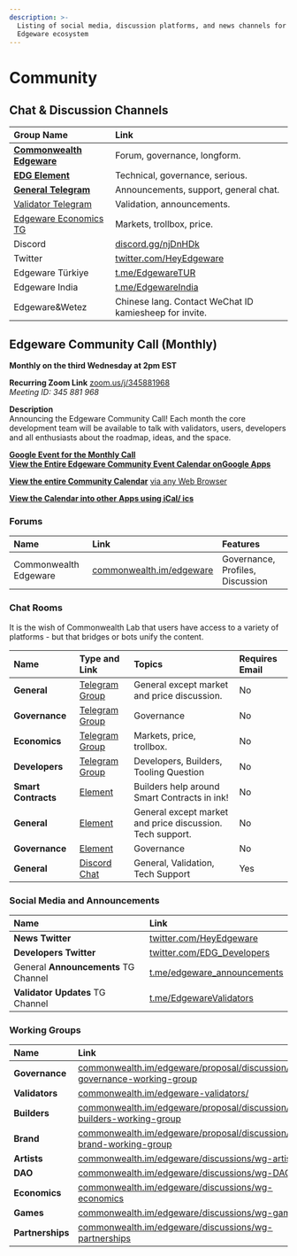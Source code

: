 ```yaml
---
description: >-
  Listing of social media, discussion platforms, and news channels for the
  Edgeware ecosystem
---
```


# Community

## **Chat & Discussion Channels**

| Group Name | Link |
| :--- | :--- |
| [**Commonwealth Edgeware**](https://commonwealth.im/edgeware) | Forum, governance, longform. |
| [**EDG Element**](https://matrix.to/#/!dQIXacXSBDQsPsWEYR:matrix.org?via=matrix.org&via=matrix.parity.io&via=matrix.decent.fund) | Technical, governance, serious. |
| [**General Telegram**](https://t.me/heyedgeware) | Announcements, support, general chat. |
| [Validator Telegram](https://t.me/EdgewareValidators) | Validation, announcements. |
| [Edgeware Economics TG](https://t.me/edgewareeconomics) | Markets, trollbox, price. |
| Discord | [discord.gg/njDnHDk](https://discord.gg/njDnHDk) |
| Twitter | [twitter.com/HeyEdgeware](https://twitter.com/HeyEdgeware) |
| Edgeware Türkiye | [t.me/EdgewareTUR](https://t.me/EdgewareTUR) |
| Edgeware India | [t.me/EdgewareIndia](https://t.me/EdgewareIndia) |
| Edgeware&Wetez | Chinese lang. Contact WeChat ID kamiesheep for invite. |

## **Edgeware Community Call \(Monthly\)**

**Monthly on the third Wednesday at 2pm EST**

**Recurring Zoom Link** [zoom.us/j/345881968](https://zoom.us/j/345881968)  
_Meeting ID: 345 881 968_

**Description**  
Announcing the Edgeware Community Call! Each month the core development team will be available to talk with validators, users, developers and all enthusiasts about the roadmap, ideas, and the space.

[**Google Event for the Monthly Call**](https://calendar.google.com/event?action=TEMPLATE&tmeid=YnQzMDFxNnFibGVoZ2Z0OHJ1cjVsbW03aGNfMjAyMDAzMThUMTgwMDAwWiBjb21tb253ZWFsdGguaW1faWhiczg5MnBxdWJ2b2d0b2ltNmMxaGY3Y2tAZw&tmsrc=commonwealth.im_ihbs892pqubvogtoim6c1hf7ck%40group.calendar.google.com&scp=ALL)  
[
**View the Entire Edgeware Community Event Calendar on**](https://calendar.google.com/calendar?cid=Y29tbW9ud2VhbHRoLmltX2loYnM4OTJwcXVidm9ndG9pbTZjMWhmN2NrQGdyb3VwLmNhbGVuZGFyLmdvb2dsZS5jb20)[**Google Apps**](https://calendar.google.com/calendar?cid=Y29tbW9ud2VhbHRoLmltX2loYnM4OTJwcXVidm9ndG9pbTZjMWhmN2NrQGdyb3VwLmNhbGVuZGFyLmdvb2dsZS5jb20)

[**View the entire Community Calendar**](https://calendar.google.com/calendar/embed?src=commonwealth.im_ihbs892pqubvogtoim6c1hf7ck%40group.calendar.google.com&ctz=America%2FDetroit) [via any Web Browser](https://calendar.google.com/calendar/embed?src=commonwealth.im\_ihbs892pqubvogtoim6c1hf7ck%40group.calendar.google.com&ctz=America%2FDetroit)

[**View the Calendar into other** ](https://calendar.google.com/calendar/ical/commonwealth.im_ihbs892pqubvogtoim6c1hf7ck%40group.calendar.google.com/public/basic.ics)[**Apps using iCal/ ics**](https://calendar.google.com/calendar/ical/commonwealth.im\_ihbs892pqubvogtoim6c1hf7ck%40group.calendar.google.com/public/basic.ics)

### Forums

| Name | Link | Features |
| :--- | :--- | :--- |
| Commonwealth Edgeware | [commonwealth.im/edgeware](https://commonwealth.im/edgeware) | Governance, Profiles, Discussion |

### Chat Rooms

It is the wish of Commonwealth Lab that users have access to a variety of platforms - but that bridges or bots unify the content.

| Name | Type and Link | Topics | Requires Email |
| :--- | :--- | :--- | :--- |
| **General** | [Telegram Group](https://t.me/heyedgeware) | General except market and price discussion. | No |
| **Governance** | [Telegram Group](https://t.me/EdgewareGWG) | Governance | No |
| **Economics** | [Telegram Group](https://t.me/edgewareeconomics) | Markets, price, trollbox. | No |
| **Developers** | [Telegram Group](https://t.me/edg_developers) | Developers, Builders, Tooling Question | No |
| **Smart Contracts** | [Element](https://matrix.to/#/!tYUCYdSvSYPMjWNDDD:matrix.parity.io?via=matrix.parity.io&via=matrix.org&via=web3.foundation) | Builders help around Smart Contracts in ink! | No |
| **General** | [Element](https://matrix.to/#/!dQIXacXSBDQsPsWEYR:matrix.org?via=matrix.org&via=matrix.parity.io) | General except market and price discussion. Tech support. | No | 
| **Governance** | [Element](https://matrix.to/#/!LKKkaPSDCjOusugedQ:matrix.org?via=matrix.parity.io&via=matrix.org) | Governance | No | 
| **General** | [Discord Chat](https://discord.gg/Ek8y9rr) | General, Validation, Tech Support | Yes |

### Social Media and Announcements

| Name | Link |
| :--- | :--- |
| **News Twitter** | [twitter.com/HeyEdgeware](https://twitter.com/HeyEdgeware) |
| **Developers Twitter** | [twitter.com/EDG\_Developers](https://twitter.com/EDG_Developers) |
| General **Announcements** TG Channel | [t.me/edgeware\_announcements](https://t.me/edgeware_announcements) |
| **Validator Updates** TG Channel | [t.me/EdgewareValidators](https://t.me/EdgewareValidators) |

### Working Groups

| Name | Link |
| :--- | :--- |
| **Governance** | [commonwealth.im/edgeware/proposal/discussion/370-governance-working-group](https://commonwealth.im/edgeware/proposal/discussion/370-governance-working-group) |
| **Validators** | [commonwealth.im/edgeware-validators/](https://commonwealth.im/edgeware-validators/) |
| **Builders** | [commonwealth.im/edgeware/proposal/discussion/371-builders-working-group](https://commonwealth.im/edgeware/proposal/discussion/371-builders-working-group) |
| **Brand** | [commonwealth.im/edgeware/proposal/discussion/372-brand-working-group](https://commonwealth.im/edgeware/proposal/discussion/372-brand-working-group) |
| **Artists** | [commonwealth.im/edgeware/discussions/wg-artists](https://commonwealth.im/edgeware/discussions/wg-artists) | 
| **DAO** | [commonwealth.im/edgeware/discussions/wg-DAOs](https://commonwealth.im/edgeware/discussions/wg-DAOs)
| **Economics** | [commonwealth.im/edgeware/discussions/wg-economics](https://commonwealth.im/edgeware/discussions/wg-economics)
| **Games** | [commonwealth.im/edgeware/discussions/wg-games](https://commonwealth.im/edgeware/discussions/wg-games)
| **Partnerships** | [commonwealth.im/edgeware/discussions/wg-partnerships](https://commonwealth.im/edgeware/discussions/wg-partnerships)